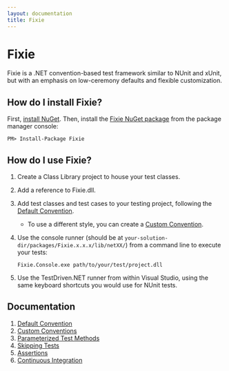 ```yaml
---
layout: documentation
title: Fixie
---
```

# Fixie

Fixie is a .NET convention-based test framework similar to NUnit and xUnit, but with an emphasis on low-ceremony defaults and flexible customization.

## How do I install Fixie?

First, [install NuGet](http://docs.nuget.org/docs/start-here/installing-nuget). Then, install the [Fixie NuGet package](https://www.nuget.org/packages/Fixie) from the package manager console:

    PM> Install-Package Fixie

## How do I use Fixie?

1. Create a Class Library project to house your test classes.
2. Add a reference to Fixie.dll.
3. Add test classes and test cases to your testing project, following the [Default Convention](DefaultConvention).
    * To use a different style, you can create a [Custom Convention](CustomConventions).
4. Use the console runner (should be at `your-solution-dir/packages/Fixie.x.x.x/lib/netXX/`) from a command line to execute your tests:

    `Fixie.Console.exe path/to/your/test/project.dll`
    
5. Use the TestDriven.NET runner from within Visual Studio, using the same keyboard shortcuts you would use for NUnit tests.

## Documentation

1. [Default Convention](DefaultConvention)
2. [Custom Conventions](CustomConventions)
3. [Parameterized Test Methods](ParameterizedTestMethods)
4. [Skipping Tests](SkippingTests)
5. [Assertions](Assertions)
6. [Continuous Integration](ContinuousIntegration)
